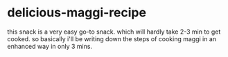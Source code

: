# delicious-maggi-recipe
this snack is a very easy go-to snack. which will hardly take 2-3 min to get cooked. so basically i'll be writing down the steps of cooking maggi in an enhanced way in only 3 mins.